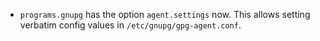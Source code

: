 - `programs.gnupg` has the option `agent.settings` now. This allows setting verbatim config values in `/etc/gnupg/gpg-agent.conf`.

